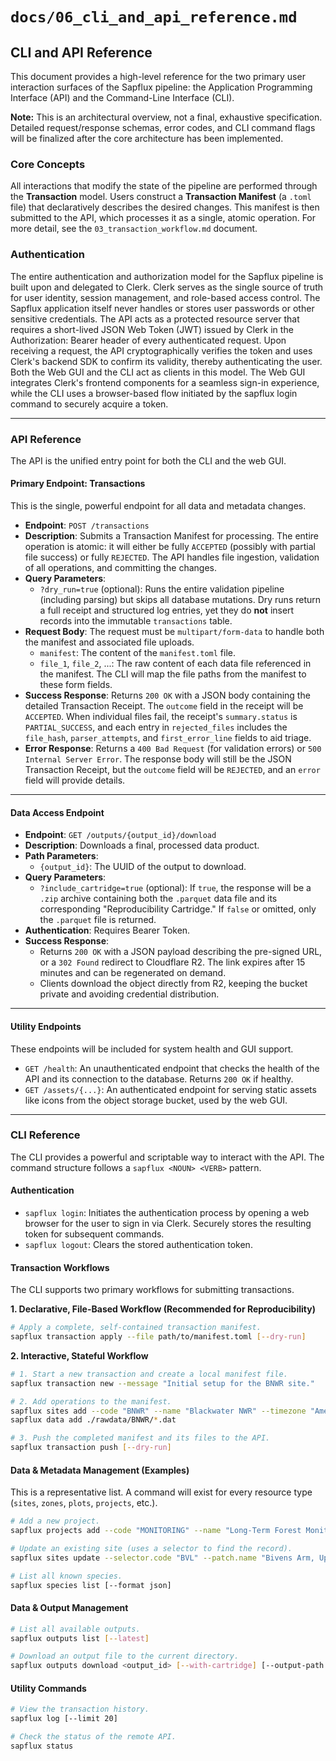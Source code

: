 # `docs/06_cli_and_api_reference.md`

## CLI and API Reference

This document provides a high-level reference for the two primary user interaction surfaces of the Sapflux pipeline: the Application Programming Interface (API) and the Command-Line Interface (CLI).

**Note:** This is an architectural overview, not a final, exhaustive specification. Detailed request/response schemas, error codes, and CLI command flags will be finalized after the core architecture has been implemented.

### Core Concepts

All interactions that modify the state of the pipeline are performed through the **Transaction** model. Users construct a **Transaction Manifest** (a `.toml` file) that declaratively describes the desired changes. This manifest is then submitted to the API, which processes it as a single, atomic operation. For more detail, see the `03_transaction_workflow.md` document.

### Authentication

The entire authentication and authorization model for the Sapflux pipeline is built upon and delegated to Clerk. Clerk serves as the single source of truth for user identity, session management, and role-based access control. The Sapflux application itself never handles or stores user passwords or other sensitive credentials. The API acts as a protected resource server that requires a short-lived JSON Web Token (JWT) issued by Clerk in the Authorization: Bearer <TOKEN> header of every authenticated request. Upon receiving a request, the API cryptographically verifies the token and uses Clerk's backend SDK to confirm its validity, thereby authenticating the user. Both the Web GUI and the CLI act as clients in this model. The Web GUI integrates Clerk's frontend components for a seamless sign-in experience, while the CLI uses a browser-based flow initiated by the sapflux login command to securely acquire a token.

---

### API Reference

The API is the unified entry point for both the CLI and the web GUI.

#### **Primary Endpoint: Transactions**

This is the single, powerful endpoint for all data and metadata changes.

*   **Endpoint**: `POST /transactions`
*   **Description**: Submits a Transaction Manifest for processing. The entire operation is atomic: it will either be fully `ACCEPTED` (possibly with partial file success) or fully `REJECTED`. The API handles file ingestion, validation of all operations, and committing the changes.
*   **Query Parameters**:
    *   `?dry_run=true` (optional): Runs the entire validation pipeline (including parsing) but skips all database mutations. Dry runs return a full receipt and structured log entries, yet they do **not** insert records into the immutable `transactions` table.
*   **Request Body**: The request must be `multipart/form-data` to handle both the manifest and associated file uploads.
    *   `manifest`: The content of the `manifest.toml` file.
    *   `file_1`, `file_2`, ...: The raw content of each data file referenced in the manifest. The CLI will map the file paths from the manifest to these form fields.
*   **Success Response**: Returns `200 OK` with a JSON body containing the detailed Transaction Receipt. The `outcome` field in the receipt will be `ACCEPTED`. When individual files fail, the receipt's `summary.status` is `PARTIAL_SUCCESS`, and each entry in `rejected_files` includes the `file_hash`, `parser_attempts`, and `first_error_line` fields to aid triage.
*   **Error Response**: Returns a `400 Bad Request` (for validation errors) or `500 Internal Server Error`. The response body will still be the JSON Transaction Receipt, but the `outcome` field will be `REJECTED`, and an `error` field will provide details.

---

#### **Data Access Endpoint**

*   **Endpoint**: `GET /outputs/{output_id}/download`
*   **Description**: Downloads a final, processed data product.
*   **Path Parameters**:
    *   `{output_id}`: The UUID of the output to download.
*   **Query Parameters**:
    *   `?include_cartridge=true` (optional): If `true`, the response will be a `.zip` archive containing both the `.parquet` data file and its corresponding "Reproducibility Cartridge." If `false` or omitted, only the `.parquet` file is returned.
*   **Authentication**: Requires Bearer Token.
*   **Success Response**:
    *   Returns `200 OK` with a JSON payload describing the pre-signed URL, or a `302 Found` redirect to Cloudflare R2. The link expires after 15 minutes and can be regenerated on demand.
    *   Clients download the object directly from R2, keeping the bucket private and avoiding credential distribution.

---

#### **Utility Endpoints**

These endpoints will be included for system health and GUI support.

*   `GET /health`: An unauthenticated endpoint that checks the health of the API and its connection to the database. Returns `200 OK` if healthy.
*   `GET /assets/{...}`: An authenticated endpoint for serving static assets like icons from the object storage bucket, used by the web GUI.

---

### CLI Reference

The CLI provides a powerful and scriptable way to interact with the API. The command structure follows a `sapflux <NOUN> <VERB>` pattern.

#### **Authentication**

*   `sapflux login`: Initiates the authentication process by opening a web browser for the user to sign in via Clerk. Securely stores the resulting token for subsequent commands.
*   `sapflux logout`: Clears the stored authentication token.

#### **Transaction Workflows**

The CLI supports two primary workflows for submitting transactions.

**1. Declarative, File-Based Workflow (Recommended for Reproducibility)**
```bash
# Apply a complete, self-contained transaction manifest.
sapflux transaction apply --file path/to/manifest.toml [--dry-run]
```

**2. Interactive, Stateful Workflow**
```bash
# 1. Start a new transaction and create a local manifest file.
sapflux transaction new --message "Initial setup for the BNWR site."

# 2. Add operations to the manifest.
sapflux sites add --code "BNWR" --name "Blackwater NWR" --timezone "America/New_York"
sapflux data add ./rawdata/BNWR/*.dat

# 3. Push the completed manifest and its files to the API.
sapflux transaction push [--dry-run]
```

#### **Data & Metadata Management (Examples)**

This is a representative list. A command will exist for every resource type (`sites`, `zones`, `plots`, `projects`, etc.).
```bash
# Add a new project.
sapflux projects add --code "MONITORING" --name "Long-Term Forest Monitoring"

# Update an existing site (uses a selector to find the record).
sapflux sites update --selector.code "BVL" --patch.name "Bivens Arm, Updated Name"

# List all known species.
sapflux species list [--format json]
```

#### **Data & Output Management**

```bash
# List all available outputs.
sapflux outputs list [--latest]

# Download an output file to the current directory.
sapflux outputs download <output_id> [--with-cartridge] [--output-path ./data/]
```

#### **Utility Commands**

```bash
# View the transaction history.
sapflux log [--limit 20]

# Check the status of the remote API.
sapflux status
```
